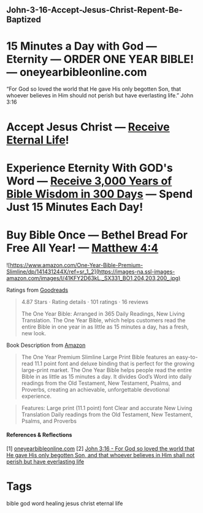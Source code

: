 ## John-3-16-Accept-Jesus-Christ-Repent-Be-Baptized

# 15 Minutes a Day with God — Eternity — ORDER ONE YEAR BIBLE! — oneyearbibleonline.com

“For God so loved the world that He gave His only begotten Son, that whoever believes in Him should not perish but have everlasting life.” John 3:16

# Accept Jesus Christ — [Receive Eternal Life](https://oneyearbibleonline.com/steps-to-peace/)!

# Experience Eternity With GOD's Word — [Receive 3,000 Years of Bible Wisdom in 300 Days](oneyearbibleonline.com) — Spend Just 15 Minutes Each Day!

# Buy Bible Once — Bethel Bread For Free All Year! — [Matthew 4:4](https://www.biblegateway.com/passage/?search=Matthew+4%3A4&version=NIV)

![https://www.amazon.com/One-Year-Bible-Premium-Slimline/dp/141431244X/ref=sr_1_2](https://images-na.ssl-images-amazon.com/images/I/41KFY2D63kL._SX331_BO1,204,203,200_.jpg)

Ratings from [Goodreads](https://www.goodreads.com/book/show/18198472-the-one-year-bible)
<blockquote>
 4.87 Stars ·   Rating details ·  101 ratings  ·  16 reviews

The One Year Bible: Arranged in 365 Daily Readings, New Living Translation. The One Year Bible, which helps customers read the entire Bible in one year in as little as 15 minutes a day, has a fresh, new look.
</blockquote>


Book Description from [Amazon]()
<blockquote>
The One Year Premium Slimline Large Print Bible features an easy-to-read 11.1 point font and deluxe binding that is perfect for the growing large-print market. The One Year Bible helps people read the entire Bible in as little as 15 minutes a day. It divides God’s Word into daily readings from the Old Testament, New Testament, Psalms, and Proverbs, creating an achievable, unforgettable devotional experience. 
</blockquote>

<blockquote>
Features:
Large print (11.1 point) font
Clear and accurate New Living Translation
Daily readings from the Old Testament, New Testament, Psalms, and Proverbs
</blockquote>


#### References & Reflections
[1] [oneyearbibleonline.com](oneyearbibleonline.com)
[2] [John 3:16 - For God so loved the world that He gave His only begotten Son, and that whoever believes in Him shall not perish but have everlasting life](https://oneyearbibleonline.com/steps-to-peace/)

# Tags
bible god word healing jesus christ eternal life

